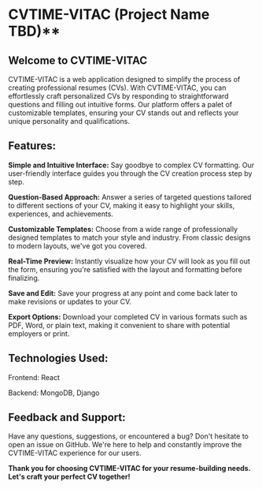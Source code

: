 # CVTIME-VITAC (Project Name TBD)**
## Welcome to CVTIME-VITAC 

CVTIME-VITAC is a web application designed to simplify the process of creating professional resumes (CVs). With CVTIME-VITAC, you can effortlessly craft personalized CVs by responding to straightforward questions and filling out intuitive forms. Our platform offers a palet of customizable templates, ensuring your CV stands out and reflects your unique personality and qualifications.

## Features:
**Simple and Intuitive Interface:** Say goodbye to complex CV formatting. Our user-friendly interface guides you through the CV creation process step by step.

**Question-Based Approach:** Answer a series of targeted questions tailored to different sections of your CV, making it easy to highlight your skills, experiences, and achievements.

**Customizable Templates:** Choose from a wide range of professionally designed templates to match your style and industry. From classic designs to modern layouts, we've got you covered.

**Real-Time Preview:** Instantly visualize how your CV will look as you fill out the form, ensuring you're satisfied with the layout and formatting before finalizing.

**Save and Edit:** Save your progress at any point and come back later to make revisions or updates to your CV.

**Export Options:** Download your completed CV in various formats such as PDF, Word, or plain text, making it convenient to share with potential employers or print.


## Technologies Used:
Frontend: React

Backend: MongoDB, Django

## Feedback and Support:
Have any questions, suggestions, or encountered a bug? Don't hesitate to open an issue on GitHub. We're here to help and constantly improve the CVTIME-VITAC experience for our users.

**Thank you for choosing CVTIME-VITAC for your resume-building needs. Let's craft your perfect CV together!**
